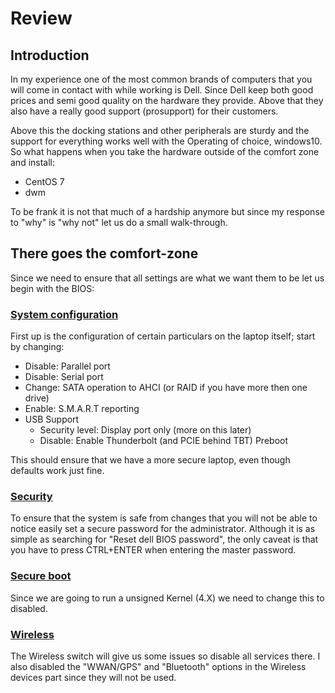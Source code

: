 # Review
## Introduction
In my experience one of the most common brands of computers that you will come
in contact with while working is Dell. Since Dell keep both good prices and semi
good quality on the hardware they provide. Above that they also have a really
good support (prosupport) for their customers.

Above this the docking stations and other peripherals are sturdy and the support
for everything works well with the Operating of choice, windows10. So what
happens when you take the hardware outside of the comfort zone and install:

 * CentOS 7
 * dwm

To be frank it is not that much of a hardship anymore but since my response to
"why" is "why not" let us do a small walk-through.

## There goes the comfort-zone
Since we need to ensure that all settings are what we want them to be let us
begin with the BIOS:

### [System  configuration](http://www.dell.com/support/manuals/se/sv/sebsdt1/latitude-14-7480-laptop/latitude_7480_ownersmanual/system-configuration-screen-options?guid=guid-f2fce1ae-86d3-41c8-a659-b2b572ec3834&lang=en-us)
First up is the configuration of certain particulars on the laptop itself; start
by changing:

  * Disable: Parallel port
  * Disable: Serial port
  * Change: SATA operation to AHCI (or RAID if you have more then one drive)
  * Enable: S.M.A.R.T reporting
  * USB Support
    * Security level: Display port only (more on this later)
    * Disable: Enable Thunderbolt (and PCIE behind TBT) Preboot

This should ensure that we have a more secure laptop, even though defaults work
just fine.

### [Security](http://www.dell.com/support/manuals/se/sv/sebsdt1/latitude-14-7480-laptop/latitude_7480_ownersmanual/security-screen-options?guid=guid-2ab2ed3c-00fa-438d-b9d6-a627255cc08d&lang=en-us)
To ensure that the system is safe from changes that you will not be able to
notice easily set a secure password for the administrator. Although it is as
simple as searching for "Reset dell BIOS password", the only caveat is that you
have to press CTRL+ENTER when entering the master password.

### [Secure boot](http://www.dell.com/support/manuals/se/sv/sebsdt1/latitude-14-7480-laptop/latitude_7480_ownersmanual/secure-boot-screen-options?guid=guid-907de574-6bd1-4f46-b728-d4324a101f60&lang=en-us)
Since we are going to run a unsigned Kernel (4.X) we need to change this to
disabled.

### [Wireless](http://www.dell.com/support/manuals/se/sv/sebsdt1/latitude-14-7480-laptop/latitude_7480_ownersmanual/wireless-screen-options?guid=guid-eb9cc1da-f6b5-4713-b56f-66214ebd5b84&lang=en-us)
The Wireless switch will give us some issues so disable all services there. I
also disabled the "WWAN/GPS" and "Bluetooth" options in the Wireless devices
part since they will not be used.

## 

